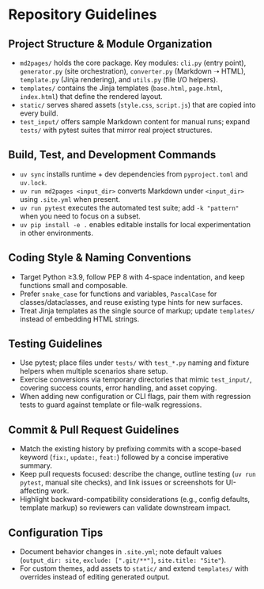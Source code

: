 # Repository Guidelines

## Project Structure & Module Organization
- `md2pages/` holds the core package. Key modules: `cli.py` (entry point), `generator.py` (site orchestration), `converter.py` (Markdown ➝ HTML), `template.py` (Jinja rendering), and `utils.py` (file I/O helpers).
- `templates/` contains the Jinja templates (`base.html`, `page.html`, `index.html`) that define the rendered layout.
- `static/` serves shared assets (`style.css`, `script.js`) that are copied into every build.
- `test_input/` offers sample Markdown content for manual runs; expand `tests/` with pytest suites that mirror real project structures.

## Build, Test, and Development Commands
- `uv sync` installs runtime + dev dependencies from `pyproject.toml` and `uv.lock`.
- `uv run md2pages <input_dir>` converts Markdown under `<input_dir>` using `.site.yml` when present.
- `uv run pytest` executes the automated test suite; add `-k "pattern"` when you need to focus on a subset.
- `uv pip install -e .` enables editable installs for local experimentation in other environments.

## Coding Style & Naming Conventions
- Target Python ≥3.9, follow PEP 8 with 4-space indentation, and keep functions small and composable.
- Prefer `snake_case` for functions and variables, `PascalCase` for classes/dataclasses, and reuse existing type hints for new surfaces.
- Treat Jinja templates as the single source of markup; update `templates/` instead of embedding HTML strings.

## Testing Guidelines
- Use pytest; place files under `tests/` with `test_*.py` naming and fixture helpers when multiple scenarios share setup.
- Exercise conversions via temporary directories that mimic `test_input/`, covering success counts, error handling, and asset copying.
- When adding new configuration or CLI flags, pair them with regression tests to guard against template or file-walk regressions.

## Commit & Pull Request Guidelines
- Match the existing history by prefixing commits with a scope-based keyword (`fix:`, `update:`, `feat:`) followed by a concise imperative summary.
- Keep pull requests focused: describe the change, outline testing (`uv run pytest`, manual site checks), and link issues or screenshots for UI-affecting work.
- Highlight backward-compatibility considerations (e.g., config defaults, template markup) so reviewers can validate downstream impact.

## Configuration Tips
- Document behavior changes in `.site.yml`; note default values (`output_dir: site`, `exclude: [".git/**"]`, `site.title: "Site"`).
- For custom themes, add assets to `static/` and extend `templates/` with overrides instead of editing generated output.

